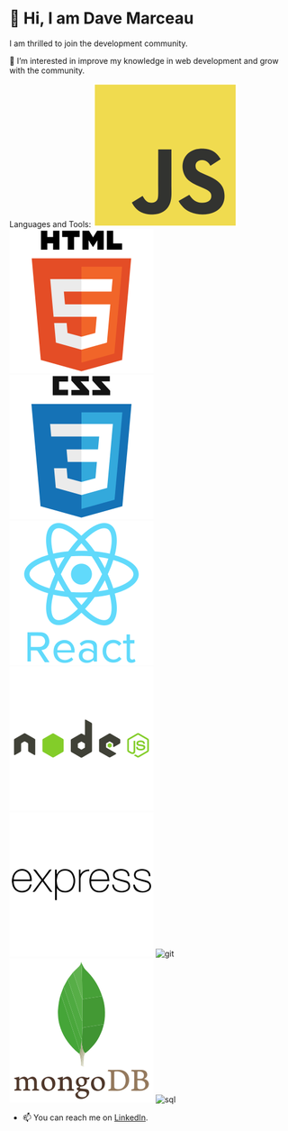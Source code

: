 # 👋 Hi, I am Dave Marceau

I am thrilled to join the development community.

👀 I’m interested in improve my knowledge in web development and grow with the community.

Languages and Tools:
![javascript](https://raw.githubusercontent.com/devicons/devicon/master/icons/javascript/javascript-original.svg)
![html5](https://raw.githubusercontent.com/devicons/devicon/master/icons/html5/html5-original-wordmark.svg)
![css3](https://raw.githubusercontent.com/devicons/devicon/master/icons/css3/css3-original-wordmark.svg)
![react](https://raw.githubusercontent.com/devicons/devicon/master/icons/react/react-original-wordmark.svg)
![nodejs](https://raw.githubusercontent.com/devicons/devicon/master/icons/nodejs/nodejs-original-wordmark.svg)
![express](https://raw.githubusercontent.com/devicons/devicon/master/icons/express/express-original-wordmark.svg)
![git](https://www.vectorlogo.zone/logos/git-scm/git-scm-icon.svg)
![mongodb](https://raw.githubusercontent.com/devicons/devicon/master/icons/mongodb/mongodb-original-wordmark.svg)
![sql]()

- 📫 You can reach me on [LinkedIn](https://www.linkedin.com/in/davemarceau/).

<!---
davemarceau/davemarceau is a ✨ special ✨ repository because its `README.md` (this file) appears on your GitHub profile.
You can click the Preview link to take a look at your changes.
--->
